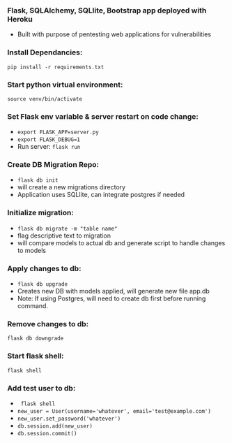 ### Flask, SQLAlchemy, SQLlite, Bootstrap app deployed with Heroku
 - Built with purpose of pentesting web applications for vulnerabilities
 
### Install Dependancies:
```pip install -r requirements.txt```

### Start python virtual environment:
```source venv/bin/activate```


### Set Flask env variable & server restart on code change:
 - ```export FLASK_APP=server.py```
 - ```export FLASK_DEBUG=1```
 - Run server: ```flask run```

### Create DB Migration Repo:
 - ```flask db init``` 
 - will create a new migrations directory
 - Application uses SQLlite, can integrate postgres if needed

### Initialize migration:
 - ```flask db migrate -m "table name"``` 
 - flag descriptive text to migration
 - will compare models to actual db and generate script to handle changes to models

### Apply changes to db:
 - ```flask db upgrade```
 - Creates new DB with models applied, will generate new file app.db
 - Note: If using Postgres, will need to create db first before running command.

### Remove changes to db:
 ```flask db downgrade```

### Start flask shell:
```flask shell``` 

### Add test user to db:
 - ``` flask shell```
 - ```new_user = User(username='whatever', email='test@example.com')```
 - ```new_user.set_password('whatever')```
 - ```db.session.add(new_user)```
 - ```db.session.commit()```
